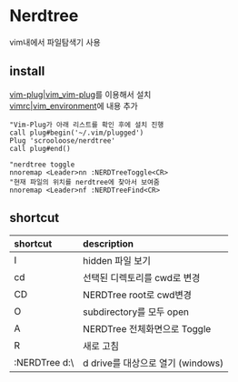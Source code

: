 # Nerdtree

vim내에서 파일탐색기 사용

## install

[vim-plug\|vim\_vim-plug](https://github.com/determined6730/ttt/tree/7d354af7b5807845b13ceb1da5d7c9301b74692b/vim-plug%7Cvim_vim-plug.html)를 이용해서 설치  
[vimrc\|vim\_environment](https://github.com/determined6730/ttt/tree/7d354af7b5807845b13ceb1da5d7c9301b74692b/vimrc%7Cvim_environment.html)에 내용 추가

```text
"Vim-Plug가 아래 리스트를 확인 후에 설치 진행
call plug#begin('~/.vim/plugged')
Plug 'scrooloose/nerdtree'
call plug#end()

"nerdtree toggle
nnoremap <Leader>nn :NERDTreeToggle<CR>
"현재 파일의 위치를 nerdtree에 찾아서 보여줌 
nnoremap <Leader>nf :NERDTreeFind<CR>
```

## shortcut

| shortcut | description |
| :--- | :--- |
| I | hidden 파일 보기 |
| cd | 선택된 디렉토리를 cwd로 변경 |
| CD | NERDTree root로 cwd변경 |
| O | subdirectory를 모두 open |
| A | NERDTree 전체화면으로 Toggle |
| R | 새로 고침 |
| :NERDTree d:\ | d drive를 대상으로 열기 \(windows\) |

